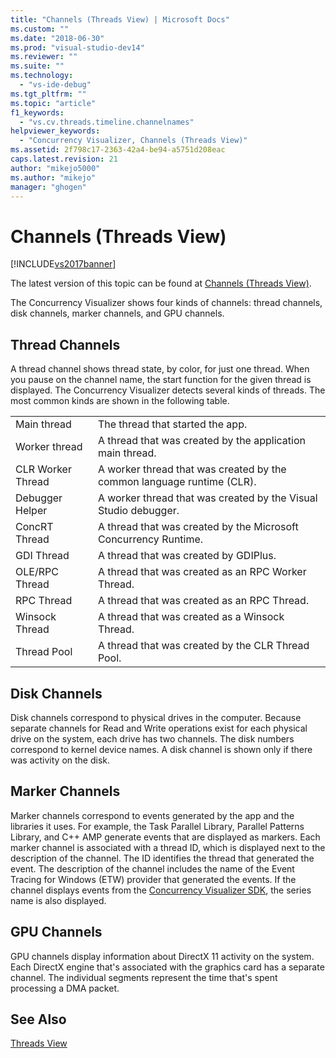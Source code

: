 ```yaml
---
title: "Channels (Threads View) | Microsoft Docs"
ms.custom: ""
ms.date: "2018-06-30"
ms.prod: "visual-studio-dev14"
ms.reviewer: ""
ms.suite: ""
ms.technology: 
  - "vs-ide-debug"
ms.tgt_pltfrm: ""
ms.topic: "article"
f1_keywords: 
  - "vs.cv.threads.timeline.channelnames"
helpviewer_keywords: 
  - "Concurrency Visualizer, Channels (Threads View)"
ms.assetid: 2f798c17-2363-42a4-be94-a5751d208eac
caps.latest.revision: 21
author: "mikejo5000"
ms.author: "mikejo"
manager: "ghogen"
---
```

# Channels (Threads View)
[!INCLUDE[vs2017banner](../includes/vs2017banner.md)]

The latest version of this topic can be found at [Channels (Threads View)](https://docs.microsoft.com/visualstudio/profiling/channels-threads-view).  
  
The Concurrency Visualizer shows four kinds of channels: thread channels, disk channels, marker channels, and GPU channels.  
  
## Thread Channels  
 A thread channel shows thread state, by color, for just one thread. When you pause on the channel name, the start function for the given thread is displayed. The Concurrency Visualizer detects several kinds of threads. The most common kinds are shown in the following table.  
  
|||  
|-|-|  
|Main thread|The thread that started the app.|  
|Worker thread|A thread that was created by the application main thread.|  
|CLR Worker Thread|A worker thread that was created by the common language runtime (CLR).|  
|Debugger Helper|A worker thread that was created by the Visual Studio debugger.|  
|ConcRT Thread|A thread that was created by the Microsoft Concurrency Runtime.|  
|GDI Thread|A thread that was created by GDIPlus.|  
|OLE/RPC Thread|A thread that was created as an RPC Worker Thread.|  
|RPC Thread|A thread that was created as an RPC Thread.|  
|Winsock Thread|A thread that was created as a Winsock Thread.|  
|Thread Pool|A thread that was created by the CLR Thread Pool.|  
  
## Disk Channels  
 Disk channels correspond to physical drives in the computer. Because separate channels for Read and Write operations exist for each physical drive on the system, each drive has two channels. The disk numbers correspond to kernel device names. A disk channel is shown only if there was activity on the disk.  
  
## Marker Channels  
 Marker channels correspond to events generated by the app and the libraries it uses. For example, the Task Parallel Library, Parallel Patterns Library, and C++ AMP generate events that are displayed as markers. Each marker channel is associated with a thread ID, which is displayed next to the description of the channel. The ID identifies the thread that generated the event. The description of the channel includes the name of the Event Tracing for Windows (ETW) provider that generated the events. If the channel displays events from the [Concurrency Visualizer SDK](../profiling/concurrency-visualizer-sdk.md), the series name is also displayed.  
  
## GPU Channels  
 GPU channels display information about DirectX 11 activity on the system.  Each DirectX engine that's associated with the graphics card has a separate channel.  The individual segments represent the time that's spent processing a DMA packet.  
  
## See Also  
 [Threads View](../profiling/threads-view-parallel-performance.md)




